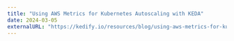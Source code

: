 ```yaml
---
title: "Using AWS Metrics for Kubernetes Autoscaling with KEDA"
date: 2024-03-05
externalURL: "https://kedify.io/resources/blog/using-aws-metrics-for-kubernetes-autoscaling-with-keda"
---
```



